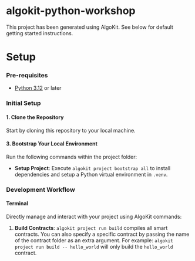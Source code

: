 # algokit-python-workshop

This project has been generated using AlgoKit. See below for default getting started instructions.

# Setup

### Pre-requisites

- [Python 3.12](https://www.python.org/downloads/) or later

### Initial Setup

#### 1. Clone the Repository

Start by cloning this repository to your local machine.

#### 3. Bootstrap Your Local Environment

Run the following commands within the project folder:

- **Setup Project**: Execute `algokit project bootstrap all` to install dependencies and setup a Python virtual environment in `.venv`.

### Development Workflow

#### Terminal

Directly manage and interact with your project using AlgoKit commands:

1. **Build Contracts**: `algokit project run build` compiles all smart contracts. You can also specify a specific contract by passing the name of the contract folder as an extra argument.
   For example: `algokit project run build -- hello_world` will only build the `hello_world` contract.
